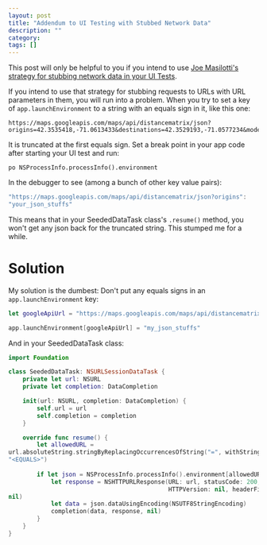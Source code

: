 ```yaml
---
layout: post
title: "Addendum to UI Testing with Stubbed Network Data"
description: ""
category: 
tags: []
---
```


This post will only be helpful to you if you intend to use [Joe Masilotti's
strategy for stubbing network data in your UI Tests](http://masilotti.com/ui-testing-stub-network-data/).

If you intend to use that strategy for stubbing requests to URLs with URL
parameters in them, you will run into a problem. When you try to set a key of
`app.launchEnvironment` to a string with an equals sign in it, like this one:

```
https://maps.googleapis.com/maps/api/distancematrix/json?origins=42.3535418,-71.0613433&destinations=42.3529193,-71.0577234&mode=walking
```

It is truncated at the first equals sign. Set a break point in your app code after
starting your UI test and run:

```
po NSProcessInfo.processInfo().environment
```

In the debugger to see (among a bunch of other key value pairs):

```swift
"https://maps.googleapis.com/maps/api/distancematrix/json?origins":
"your_json_stuffs"
```

This means that in your SeededDataTask class's `.resume()` method, you won't
get any json back for the truncated string. This stumped me for a while.

# Solution

My solution is the dumbest: Don't put any equals signs in an
`app.launchEnvironment` key:

```swift
let googleApiUrl = "https://maps.googleapis.com/maps/api/distancematrix/json?origins=42.3535418,-71.0613433&destinations=42.3529193,-71.0577234&mode=walking".stringByReplacingOccurrencesOfString("=", withString: "<EQUALS>")

app.launchEnvironment[googleApiUrl] = "my_json_stuffs"
```

And in your SeededDataTask class:

```swift
import Foundation

class SeededDataTask: NSURLSessionDataTask {
    private let url: NSURL
    private let completion: DataCompletion

    init(url: NSURL, completion: DataCompletion) {
        self.url = url
        self.completion = completion
    }

    override func resume() {
        let allowedURL =
url.absoluteString.stringByReplacingOccurrencesOfString("=", withString:
"<EQUALS>")
        
        if let json = NSProcessInfo.processInfo().environment[allowedURL] {
            let response = NSHTTPURLResponse(URL: url, statusCode: 200,
                                             HTTPVersion: nil, headerFields:
nil)
            let data = json.dataUsingEncoding(NSUTF8StringEncoding)
            completion(data, response, nil)
        }
    }
}
```
